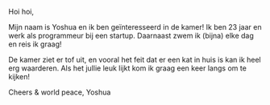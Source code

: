 Hoi hoi,

Mijn naam is Yoshua en ik ben geïnteresseerd in de kamer! Ik ben 23 jaar en werk als programmeur bij een startup. Daarnaast zwem ik (bijna) elke dag en reis ik graag!

De kamer ziet er tof uit, en vooral het feit dat er een kat in huis is kan ik heel erg waarderen. Als het jullie leuk lijkt kom ik graag een keer langs om te kijken!

Cheers & world peace,
Yoshua
